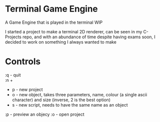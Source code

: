 # Terminal Game Engine
A Game Engine that is played in the terminal WIP

I started a  project to make a terminal 2D renderer, can be seen in my C-Projects repo, and with an abundance of time despite having exams soon, I decided to work on something I always wanted to make

# Controls

:q - quit<br>
:n +
  - p - new project
  - o - new object, takes three parameters, name, colour (a single ascii character) and size (inverse, 2 is the best option)
  - s - new script, needs to have the same name as an object

:p - preview an objecy
:o - open project
